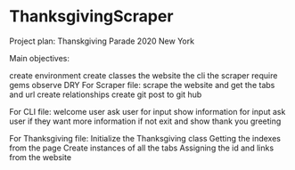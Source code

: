 # ThanksgivingScraper

Project plan: Thanskgiving Parade 2020 New York

Main objectives:

create environment
create classes
the website
the cli
the scraper
require gems
observe DRY
For Scraper file: scrape the website and get the tabs and url create relationships create git post to git hub

For CLI file: welcome user ask user for input show information for input ask user if they want more information if not exit and show thank you greeting

For Thanksgiving file: Initialize the Thanksgiving class Getting the indexes from the page Create instances of all the tabs Assigning the id and links from the website
